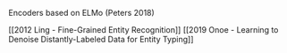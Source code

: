 Encoders based on ELMo (Peters 2018)

[[2012 Ling - Fine-Grained Entity Recognition]]
[[2019 Onoe - Learning to Denoise Distantly-Labeled Data for Entity Typing]]